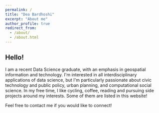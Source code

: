 ```yaml
---
permalink: /
title: "Dea Bardhoshi"
excerpt: "About me"
author_profile: true
redirect_from: 
  - /about/
  - /about.html
---
```


## Hello!

I am a recent Data Science graduate, with an emphasis in geospatial information and technology.  I'm interested in all interdisciplinary applications of data science, but I'm particularly passionate about civic technology and public policy, urban planning, and computational social science. In my free time, I like cycling, coffee, reading and pursuing side projects around my interests. Some of them are listed in this website!

Feel free to contact me if you would like to connect!